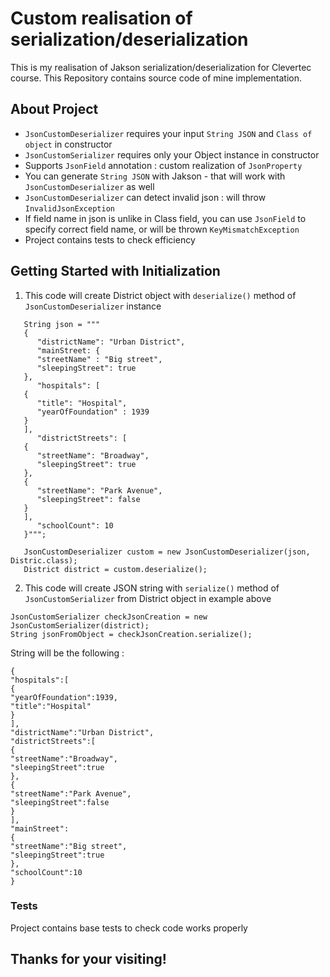 # Custom realisation of serialization/deserialization

This is my realisation of Jakson serialization/deserialization for Clevertec course. 
This Repository contains source code of mine implementation.


## About Project

* `JsonCustomDeserializer` requires your input `String JSON` and `Class of object` in constructor
* `JsonCustomSerializer` requires only your Object instance in constructor
* Supports `JsonField` annotation : custom realization of `JsonProperty`
* You can generate `String JSON` with Jakson - that will work with `JsonCustomDeserializer` as well
* `JsonCustomDeserializer` can detect invalid json : will throw `InvalidJsonException`
* If field name in json is unlike in Class field, you can use `JsonField` to specify correct field name,
or will be thrown `KeyMismatchException`
* Project contains tests to check efficiency

## Getting Started with Initialization

1. This code will create District object with `deserialize()` method of `JsonCustomDeserializer` instance
```
   String json = """
   {
      "districtName": "Urban District",
      "mainStreet: {
      "streetName" : "Big street",
      "sleepingStreet": true
   },
      "hospitals": [
   {
      "title": "Hospital",
      "yearOfFoundation" : 1939
   }
   ],
      "districtStreets": [
   {
      "streetName": "Broadway",
      "sleepingStreet": true
   },
   {
      "streetName": "Park Avenue",
      "sleepingStreet": false
   }
   ],
      "schoolCount": 10
   }""";

   JsonCustomDeserializer custom = new JsonCustomDeserializer(json, Distric.class);
   District district = custom.deserialize();
```

2. This code will create JSON string with `serialize()` method of `JsonCustomSerializer` 
from District object in example above

```
JsonCustomSerializer checkJsonCreation = new JsonCustomSerializer(district);
String jsonFromObject = checkJsonCreation.serialize();
```

String will be the following : 
```
{
"hospitals":[
{
"yearOfFoundation":1939,
"title":"Hospital"
}
],
"districtName":"Urban District",
"districtStreets":[
{
"streetName":"Broadway",
"sleepingStreet":true
},
{
"streetName":"Park Avenue",
"sleepingStreet":false
}
],
"mainStreet":
{
"streetName":"Big street",
"sleepingStreet":true
},
"schoolCount":10
}
```
### Tests

Project contains base tests to check code works properly

## Thanks for your visiting!